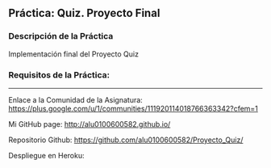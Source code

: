 ## Práctica: Quiz. Proyecto Final
### Descripción de la Práctica

Implementación final del Proyecto Quiz

### Requisitos de la Práctica:



---

Enlace a la Comunidad de la Asignatura: https://plus.google.com/u/1/communities/111920114018766363342?cfem=1

Mi GitHub page: http://alu0100600582.github.io/

Repositorio Github: https://github.com/alu0100600582/Proyecto_Quiz/

Despliegue en Heroku:

